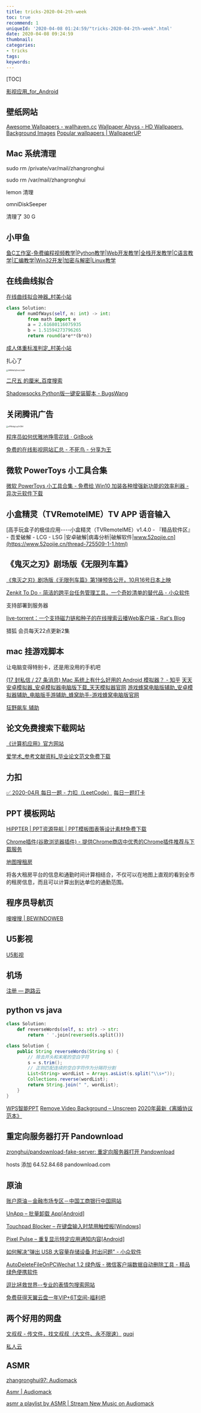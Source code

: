 ```yaml
---
title: tricks-2020-04-2th-week
toc: true
recommend: 1
uniqueId: '2020-04-08 01:24:59/"tricks-2020-04-2th-week".html'
date: 2020-04-08 09:24:59
thumbnail:
categories:
- tricks
tags:
keywords:
---
```


[TOC]

<!--more-->

[影视应用_for_Android](https://www.lanzous.com/b0f19dneb)

## 壁纸网站

[Awesome Wallpapers - wallhaven.cc](https://wallhaven.cc/)
[Wallpaper Abyss - HD Wallpapers, Background Images](https://wall.alphacoders.com/)
[Popular wallpapers | WallpaperUP](https://www.wallpaperup.com/)



## Mac 系统清理

sudo rm /private/var/mail/zhangronghui

sudo rm /var/mail/zhangronghui

lemon 清理

omniDiskSeeper



清理了 30 G



## 小甲鱼

[鱼C工作室-免费编程视频教学|Python教学|Web开发教学|全栈开发教学|C语言教学|汇编教学|Win32开发|加密与解密|Linux教学](https://ilovefishc.com/)

## 在线曲线拟合

[在线曲线拟合神器_村美小站](http://www.qinms.com/webapp/curvefit/cf.aspx)

```python
class Solution:
    def numOfWays(self, n: int) -> int:
        from math import e
        a = 2.61680116075935
        b = 1.51594273796265
        return round(a*e**(b*n))
```



[成人体重标准判定_村美小站](http://www.qinms.com/webapp/bmi/index.aspx)

扎心了

<img src="https://i.loli.net/2020/04/12/WRtNkZqEmxLDaiM.png" alt="WRtNkZqEmxLDaiM" style="zoom: 33%;" />

[二尺五 的厘米_百度搜索](https://www.baidu.com/s?wd=%E4%BA%8C%E5%B0%BA%E4%BA%94+%E7%9A%84%E5%8E%98%E7%B1%B3&rsv_spt=1&rsv_iqid=0xa5990e010000b1d4&issp=1&f=8&rsv_bp=1&rsv_idx=2&ie=utf-8&rqlang=&tn=baiduhome_pg&ch=&rsv_enter=1&rsv_dl=ib&inputT=625)



[Shadowsocks Python版一键安装脚本 - BugsWang](http://www.bugs.wang/74.html)



## 关闭腾讯广告

<img src="https://i.loli.net/2020/04/12/ePRlobgLuy3rOB4.jpg" alt="ePRlobgLuy3rOB4" style="zoom:33%;" />



[程序员如何优雅地挣零花钱 · GitBook](http://r.ftqq.com/howto-make-more-money/)



[免费的在线影视网站汇总 - 不死鸟 - 分享为王](https://hao.su/531/)

## 微软 PowerToys 小工具合集

[微软 PowerToys 小工具合集 - 免费给 Win10 加装各种增强新功能的效率利器 - 异次元软件下载](https://www.iplaysoft.com/powertoys.html)

## 小盒精灵（TVRemoteIME）TV APP 语音输入

[高手玩盒子的极佳应用----小盒精灵（TVRemoteIME）v1.4.0 - 『精品软件区』 - 吾爱破解 - LCG - LSG |安卓破解|病毒分析|破解软件|www.52pojie.cn](https://www.52pojie.cn/thread-725509-1-1.html)



## 《鬼灭之刃》剧场版《无限列车篇》

[《鬼灭之刃》剧场版《无限列车篇》第1弹预告公开，10月16号日本上映](http://acg17.com/56301.html)



[Zenkit To Do - 简洁的跨平台任务管理工具，一个奇妙清单的替代品 - 小众软件](https://www.appinn.com/zenkit-to-do/)



支持部署到服务器

[live-torrent：一个支持磁力链和种子的在线搜索云播Web客户端 - Rat's Blog](https://www.moerats.com/archives/1027/?hao.su)





猎狐
会员每天22点更新2集



## mac 挂游戏脚本

让电脑变得特别卡，还是用没用的手机吧

[(17 封私信 / 27 条消息) Mac 系统上有什么好用的 Android 模拟器？ - 知乎](https://www.zhihu.com/question/24404260)
[天天安卓模拟器_安卓模拟器电脑版下载_天天模拟器官网](http://www.ttmnq.com/)
[游戏蜂窝电脑版辅助_安卓模拟器辅助_电脑版手游辅助_蜂窝助手-游戏蜂窝电脑版官网](http://pc.ifengwoo.com/?qudao=market15)

[狂野飙车 辅助](https://www.lanzous.com/b0nbq8tc)

## 论文免费搜索下载网站

[《计算机应用》官方网站](http://www.joca.cn/CN/volumn/home.shtml)

[爱学术_参考文献资料_毕业论文范文免费下载](https://www.ixueshu.com/)



## 力扣

[✅ 2020-04月 每日一题 - 力扣（LeetCode）](https://leetcode-cn.com/problemset/2020-04/)
[每日一题打卡](http://group.ojeveryday.com/#/check)



## PPT 模板网站

[HiPPTER | PPT资源导航 | PPT模板图表等设计素材免费下载](http://www.hippter.com/)



[Chrome插件(谷歌浏览器插件) - 提供Chrome商店中优秀的Chrome插件推荐与下载服务](https://chromecj.com/)



[地图搜租房](https://house-map.cn/#/)

将各大租房平台的信息和通勤时间计算相结合，不仅可以在地图上直观的看到全市的租房信息，而且可以计算出到达单位的通勤范围。



## 程序员导航页

[嗖嗖搜 | BEWINDOWEB](http://www.bewindoweb.com/dwg.php)



## U5影视

[U5影视](http://u5.com/pc/#/main/1)



## 机场

[注册 — 跑路云](https://paoluz.club/auth/register)



## python vs java

```python
class Solution:
    def reverseWords(self, s: str) -> str:
        return ' '.join(reversed(s.split()))
```



```java
class Solution {
    public String reverseWords(String s) {
        // 除去开头和末尾的空白字符
        s = s.trim();
        // 正则匹配连续的空白字符作为分隔符分割
        List<String> wordList = Arrays.asList(s.split("\\s+"));
        Collections.reverse(wordList);
        return String.join(" ", wordList);
    }
}
```





[WPS智能PPT](https://aippt.wps.cn/welcome/)
[Remove Video Background – Unscreen](https://www.unscreen.com/)
[2020年最新《离婚协议范本》](https://mp.weixin.qq.com/s?__biz=MzU4MzgwMjIzMg==&mid=2247485854&idx=1&sn=a9f6b8420bded8b2b839caada7846224&chksm=fda2c589cad54c9f73ee7be502854fd948a1f5044b7b168dcc60df10549eea47045b2a4f7c9e&scene=0&xtrack=1#rd)



## 重定向服务器打开 Pandownload

[zronghui/pandownload-fake-server: 重定向服务器打开 Pandownload](https://github.com/zronghui/pandownload-fake-server)

hosts 添加
64.52.84.68 pandownload.com



## 原油

[账户原油－金融市场专区－中国工商银行中国网站](http://www.icbc.com.cn/icbc/%E9%87%91%E8%9E%8D%E5%B8%82%E5%9C%BA%E4%B8%93%E5%8C%BA/%E4%BA%A7%E5%93%81%E6%9C%8D%E5%8A%A1/%E6%8A%95%E8%B5%84%E4%BA%A4%E6%98%93%E7%B1%BB%E4%BA%A7%E5%93%81/%E8%B4%A6%E6%88%B7%E5%8E%9F%E6%B2%B9/default.htm)



[UnApp – 批量卸载 App[Android]](http://www.apprcn.com/unapp.html)

[Touchpad Blocker – 在键盘输入时禁用触控板[Windows]](http://www.apprcn.com/touchpad-blocker.html)

[Pixel Pulse – 重复显示特定应用通知内容[Android]](http://www.apprcn.com/pixel-pulse.html)

[如何解决“弹出 USB 大容量存储设备 时出问题” - 小众软件](https://www.appinn.com/hotswap-for-windows/)

[AutoDeleteFileOnPCWechat 1.2 绿色版 - 微信客户端数据自动删除工具 - 精品绿色便携软件](https://www.portablesoft.org/autodeletefileonpcwechat/)



[逗比拯救世界--专业的表情包搜索网站](http://www.dbbqb.com/)

[免费获得天翼云盘一年VIP+6T空间-福利吧](https://fulibus.net/cloud189.html)

## 两个好用的网盘

[文叔叔 - 传文件，找文叔叔（大文件、永不限速）](https://www.wenshushu.cn/f/2c3c6ouaeg8)
[quqi](https://quqi.com/s/3989488/mifmD0GIc8UIQbpn)

[私人云](https://quqi.com/1257304/0)



## ASMR

[zhangronghui97: Audiomack](https://audiomack.com/artist/zhangronghui97/favorites)

[Asmr | Audiomack](https://audiomack.com/search?q=Asmr&show=playlists&sort=popular)

[asmr a playlist by ASMR | Stream New Music on Audiomack](https://audiomack.com/playlist/asmr-32/asmr)

